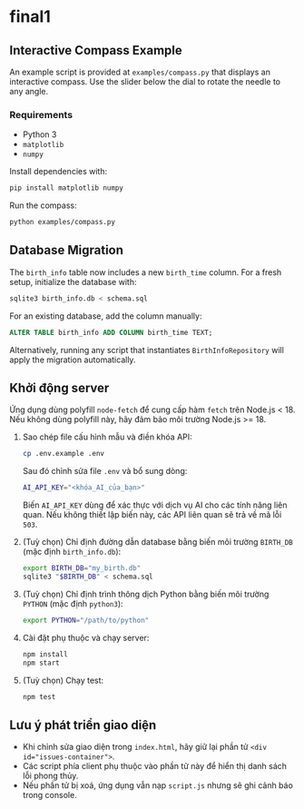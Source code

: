 # final1

## Interactive Compass Example

An example script is provided at `examples/compass.py` that displays an interactive compass. Use the slider below the dial to rotate the needle to any angle.

### Requirements
- Python 3
- `matplotlib`
- `numpy`

Install dependencies with:
```bash
pip install matplotlib numpy
```

Run the compass:
```bash
python examples/compass.py
```

## Database Migration

The `birth_info` table now includes a new `birth_time` column. For a fresh setup,
initialize the database with:

```bash
sqlite3 birth_info.db < schema.sql
```

For an existing database, add the column manually:

```sql
ALTER TABLE birth_info ADD COLUMN birth_time TEXT;
```

Alternatively, running any script that instantiates `BirthInfoRepository`
will apply the migration automatically.

## Khởi động server
Ứng dụng dùng polyfill `node-fetch` để cung cấp hàm `fetch` trên Node.js < 18.
Nếu không dùng polyfill này, hãy đảm bảo môi trường Node.js >= 18.

1. Sao chép file cấu hình mẫu và điền khóa API:

   ```bash
   cp .env.example .env
   ```

   Sau đó chỉnh sửa file `.env` và bổ sung dòng:

   ```bash
   AI_API_KEY="<khóa_AI_của_bạn>"
   ```

   Biến `AI_API_KEY` dùng để xác thực với dịch vụ AI cho các tính năng liên quan. Nếu không thiết lập biến này, các API liên quan sẽ trả về mã lỗi `503`.

2. (Tuỳ chọn) Chỉ định đường dẫn database bằng biến môi trường `BIRTH_DB` (mặc định `birth_info.db`):

   ```bash
   export BIRTH_DB="my_birth.db"
   sqlite3 "$BIRTH_DB" < schema.sql
   ```

3. (Tuỳ chọn) Chỉ định trình thông dịch Python bằng biến môi trường `PYTHON` (mặc định `python3`):

   ```bash
   export PYTHON="/path/to/python"
   ```

4. Cài đặt phụ thuộc và chạy server:

   ```bash
   npm install
   npm start
   ```

5. (Tuỳ chọn) Chạy test:

   ```bash
   npm test
   ```

## Lưu ý phát triển giao diện

- Khi chỉnh sửa giao diện trong `index.html`, hãy giữ lại phần tử `<div id="issues-container">`.
- Các script phía client phụ thuộc vào phần tử này để hiển thị danh sách lỗi phong thủy.
- Nếu phần tử bị xoá, ứng dụng vẫn nạp `script.js` nhưng sẽ ghi cảnh báo trong console.
